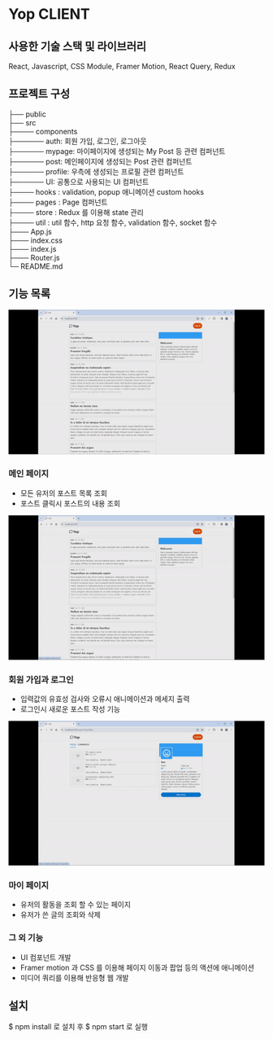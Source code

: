# Yop CLIENT

## 사용한 기술 스택 및 라이브러리

React, Javascript, CSS Module, Framer Motion, React Query, Redux

## 프로젝트 구성

├── public<br/>
├── src<br/>
├──── components<br/>
├────── auth: 회원 가입, 로그인, 로그아웃<br/>
├────── mypage: 마이페이지에 생성되는 My Post 등 관련 컴퍼넌트<br/>
├────── post: 메인페이지에 생성되는 Post 관련 컴퍼넌트<br/>
├────── profile: 우측에 생성되는 프로필 관련 컴퍼넌트<br/>
├────── UI: 공통으로 사용되는 UI 컴퍼넌트<br/>
├──── hooks : validation, popup 애니메이션 custom hooks<br/>
├──── pages : Page 컴퍼넌트<br/>
├──── store : Redux 를 이용해 state 관리<br/>
├──── util : util 함수, http 요청 함수, validation 함수, socket 함수<br/>
├─── App.js<br/>
├─── index.css<br/>
├─── index.js<br/>
├─── Router.js<br/>
└─ README.md<br/>

## 기능 목록

<img src="./public/main.gif">

### 메인 페이지

- 모든 유저의 포스트 목록 조회
- 포스트 클릭시 포스트의 내용 조회

<img src="./public/signup.gif">

### 회원 가입과 로그인

- 입력값의 유효성 검사와 오류시 애니메이션과 메세지 출력
- 로그인시 새로운 포스트 작성 기능

<img src="./public/mypage.gif">

### 마이 페이지

- 유저의 활동을 조회 할 수 있는 페이지
- 유저가 쓴 글의 조회와 삭제

### 그 외 기능

- UI 컴포넌트 개발
- Framer motion 과 CSS 를 이용해 페이지 이동과 팝업 등의 액션에 애니메이션
- 미디어 쿼리를 이용해 반응형 웹 개발

## 설치

$ npm install 로 설치 후 $ npm start 로 실행
